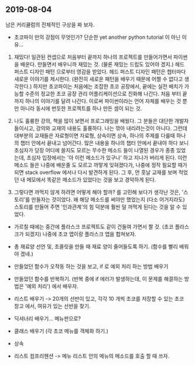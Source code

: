 
## 2019-08-04
남은 커리큘럼의 전체적인 구상을 짜 보자.

* 초코파이 만의 강점이 무엇인가? 단순한 yet another python tutorial 이 아닌 이유...

1. 재밌다! 일관된 컨셉으로 처음부터 끝까지 하나의 프로젝트를 만들어가면서 파이썬을 배운다.
만들면서 배우니까 재밌는 것. (물론 재밌는 드립도 있어야 겠지.)
헤드 퍼스트 디자인 패턴 으로부터 영감을 받았다. 헤드 퍼스트 디자인 패턴은 챕터마다
새로운 이야기를 제시한다. (완전히 새로운 패턴을 배우기 때문에 어쩔 수 없다고 생각한다.)
하지만 초코파이는 처음에는 조잡한 초코 공장에서, 끝에는 실전 배치가 가능할 수준의
정교한 초코 공장 관리 어플리케이션으로 진화해 나간다. 처음 부터 끝까지 하나의 이야기를
달려 나간다. 이로써 파이썬이라는 언어 자체를 배우는 것 뿐 만 아니라
동시에 번듯한 프로젝트를 하나 만든 셈이 되는 것.

2. 나도 훌륭한 강의, 책을 많이 보면서 프로그래밍을 배웠다. 그 분들은 대단한
개발자들이시고, 강의와 교재의 내용도 훌륭하다. 나는 깎아 내리려는것이 아니다. 그런데 대부분의 교재들은
자료형이면 자료형, 상속이면 상속, 하나의 주제를 다룰때 하나의 챕터 안에서 끝내고 넘어간다.
많은 내용을 하나의 챕터 안에서 끝내야 하다 보니 초심자가 당장 어디에 쓸지도 모르는
무수한 메소드 들이 나열된 경우가 종종 있었는데,
초심자 입장에서는 '아 이런 메소드가 있구나' 하고 지나가 버리게 된다.
이런 메소드 들은 나중에 배운줄 도 모르고 까맣게 잊혀졌다가, 나중에 정작 필요할 때가 되면
stack overflow 에서나 다시 발견하게 된다. 그 후, 먼 훗날 교재를 보며 적었던 내 메모에서
똑같은 메소드가 있었다는 것을 보고 경악하게 된다.

3. 그렇다면 까먹지 않게 하려면 어떻게 해야 할까? 를 고민해 보다가 생각난 것은,
'스토리'를 만들자는 것이었다. 왜 해당 메소드를 써야만 했었는지 (다소 어거지라도) 스토리를 만들어 주면
'인과관계'의 힘 덕분에 훨씬 덜 까먹게 된다는 것을 알 수 있었다.

* 가르칠 때에는 중간에 플라스크 프로젝트도 같이 건들여 가면서 짤 것.
    (초코 플라스크가 되겠지) 나중에 초코 앱이랑 플라스크 앱을 합쳐보자.

* 총 재료양 선언 및, 초콜릿을 만들 때 재료 양이 줄어들도록 하기. 
(함수를 빨리 배워야 겠네.)

* 만들었던 함수가 오작동 하는 것을 보고, if 로 예외 처리 하는 방법 배우기

* 만들었던 함수를 반복하기. (반복 중에 if 에러가 발생하는데, 이 문제를 해결하는 방법은
'예외 처리') 에서 배우자.

* 리스트 배우기 -> 20개의 선반이 있고, 각각 10 개씩 초코를 저장할 수 있는
초코 창고 에서, 여유가 있는 선반을 찾기.

* 딕셔너리 배우기... 메뉴판으로?

* 클래스 배우기 (각 초코 메뉴를 객체화 하기.)

* 상속

* 리스트 컴프리헨션 -> 메뉴 리스트 안의 메뉴의 메소드를 호출 할 때 쓰자.





